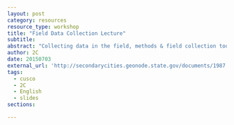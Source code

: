 ```yaml
---
layout: post
category: resources
resource_type: workshop
title: "Field Data Collection Lecture"
subtitle: 
abstract: "Collecting data in the field, methods & field collection tools "
author: 2C
date: 20150703
external_url: 'http://secondarycities.geonode.state.gov/documents/1987'
tags:
  - cusco
  - 2C
  - English
  - slides
sections:

---
```


